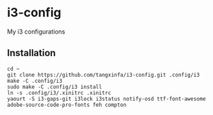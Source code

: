 # i3-config #
My i3 configurations

## Installation ##

    cd ~
    git clone https://github.com/tangxinfa/i3-config.git .config/i3
    make -C .config/i3
    sudo make -C .config/i3 install
    ln -s .config/i3/.xinitrc .xinitrc
    yaourt -S i3-gaps-git i3lock i3status notify-osd ttf-font-awesome adobe-source-code-pro-fonts feh compton

    
